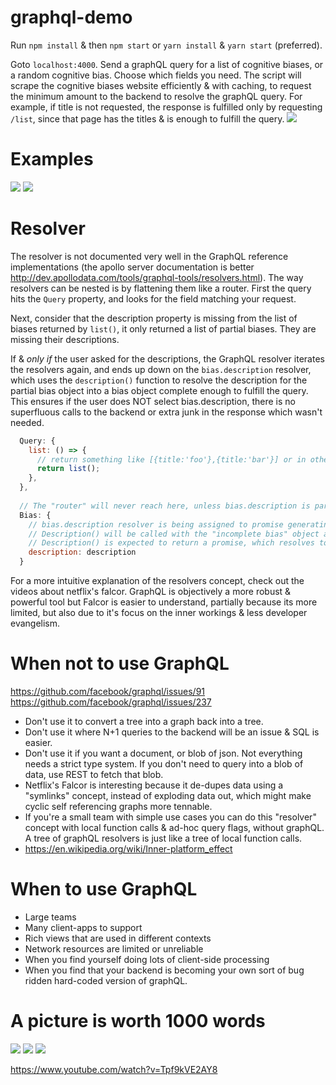 # graphql-demo

Run `npm install` & then `npm start` or `yarn install` & `yarn start` (preferred).

Goto `localhost:4000`. Send a graphQL query for a list of cognitive biases, or a random cognitive bias. Choose which fields you need. The script will scrape the cognitive biases website efficiently & with caching, to request the minimum amount to the backend to resolve the graphQL query. For example, if title is not requested, the response is fulfilled only by requesting `/list`, since that page has the titles & is enough to fulfill the query.
![](https://i.imgur.com/eDvVAIZ.png)

# Examples
![](https://i.imgur.com/BkPgK7z.png)
![](https://i.imgur.com/ixBBnyo.png)

# Resolver
The resolver is not documented very well in the GraphQL reference implementations (the apollo server documentation is better http://dev.apollodata.com/tools/graphql-tools/resolvers.html). The way resolvers can be nested is by flattening them like a router. First the query hits the `Query` property, and looks for the field matching your request.

Next, consider that the description property is missing from the list of biases returned by `list()`, it only returned a list of partial biases. They are missing their descriptions.

If & *only if* the user asked for the descriptions, the GraphQL resolver iterates the resolvers again, and ends up down on the `bias.description` resolver, which uses the `description()` function to resolve the description for the partial bias object into a bias object complete enough to fulfill the query. This ensures if the user does NOT select bias.description, there is no superfluous calls to the backend or extra junk in the response which wasn't needed.
```js
  Query: {
    list: () => {
      // return something like [{title:'foo'},{title:'bar'}] or in other words 'description' is missing..
      return list();
    },
  },
  
  // The "router" will never reach here, unless bias.description is part of the query.
  Bias: {
    // bias.description resolver is being assigned to promise generating description() function
    // Description() will be called with the "incomplete bias" object as it's first arg.
    // Description() is expected to return a promise, which resolves to the value of the description.
    description: description  
  }
```

For a more intuitive explanation of the resolvers concept, check out the videos about netflix's falcor. GraphQL is objectively a more robust & powerful tool but Falcor is easier to understand, partially because its more limited, but also due to it's focus on the inner workings & less developer evangelism.

# When not to use GraphQL

https://github.com/facebook/graphql/issues/91
https://github.com/facebook/graphql/issues/237

- Don't use it to convert a tree into a graph back into a tree.
- Don't use it where N+1 queries to the backend will be an issue & SQL is easier.
- Don't use it if you want a document, or blob of json. Not everything needs a strict type system. If you don't need to query into a blob of data, use REST to fetch that blob.
- Netflix's Falcor is interesting because it de-dupes data using a "symlinks" concept, instead of exploding data out, which might make cyclic self referencing graphs more tennable.
- If you're a small team with simple use cases you can do this "resolver" concept with local function calls & ad-hoc query flags, without graphQL. A tree of graphQL resolvers is just like a tree of local function calls.
- https://en.wikipedia.org/wiki/Inner-platform_effect

# When to use GraphQL

- Large teams
- Many client-apps to support
- Rich views that are used in different contexts
- Network resources are limited or unreliable
- When you find yourself doing lots of client-side processing
- When you find that your backend is becoming your own sort of bug ridden hard-coded version of graphQL.

# A picture is worth 1000 words

![](https://i.imgur.com/l8cAHSN.png)
![](https://i.imgur.com/7I96Ixk.png)
![](https://i.imgur.com/BZG9Rkh.png)

https://www.youtube.com/watch?v=Tpf9kVE2AY8
